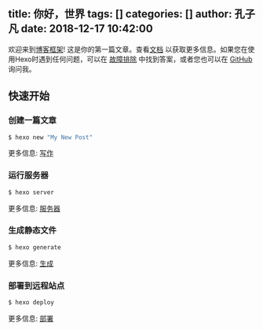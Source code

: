 title: 你好，世界
tags: []
categories: []
author: 孔子凡
date: 2018-12-17 10:42:00
---
欢迎来到[博客框架](https://hexo.io/)! 这是你的第一篇文章。查看[文档](https://hexo.io/docs/) 以获取更多信息。如果您在使用Hexo时遇到任何问题，可以在 [故障排除](https://hexo.io/docs/troubleshooting.html) 中找到答案，或者您也可以在 [GitHub](https://github.com/hexojs/hexo/issues)询问我。

## 快速开始

### 创建一篇文章

``` bash
$ hexo new "My New Post"
```

更多信息: [写作](https://hexo.io/docs/writing.html)

### 运行服务器

``` bash
$ hexo server
```

更多信息: [服务器](https://hexo.io/docs/server.html)

### 生成静态文件

``` bash
$ hexo generate
```

更多信息: [生成](https://hexo.io/docs/generating.html)

### 部署到远程站点

``` bash
$ hexo deploy
```

更多信息: [部署](https://hexo.io/docs/deployment.html)